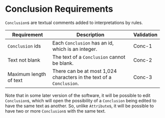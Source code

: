 # Conclusion Requirements
`Conclusion`s are textual comments added to interpretations by rules.


| Requirement            | Description                                                          | Validation |
|------------------------|----------------------------------------------------------------------|------------|
| `Conclusion` ids       | Each `Conclusion` has an id, which is an integer.                    | Conc-1     |
| Text not blank         | The text of a `Conclusion` cannot be blank.                          | Conc-2     |
| Maximum length of text | There can be at most 1,024 characters in the text of a `Conclusion`. | Conc-3     |

Note that in some later version of the software, it will be possible to edit `Conclusion`s, 
which will open the possibility of a `Conclusion` being edited to have the same text as another.
So, unlike `Attribute`s, it will be possible to have two or more `Conclusion`s with the same text.